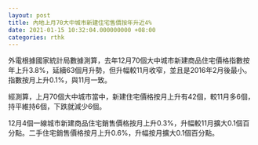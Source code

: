 ```yaml
---
layout: post
title: 內地上月70大中城市新建住宅售價按年升近4%
date: 2021-01-15 10:32:04.000000000 +08:00
categories: rthk
---
```


外電根據國家統計局數據測算，去年12月70個大中城市新建商品住宅價格指數按年上升3.8%，延續63個月升勢，但升幅較11月收窄，並且是2016年2月後最小。指數按月上升0.1%，與11月一致。

經測算，上月70個大中城市當中，新建住宅價格按月上升有42個，較11月多6個，持平維持6個，下跌就減少6個。

12月4個一線城市新建商品住宅銷售價格按月上升0.3%，升幅較11月擴大0.1個百分點。二手住宅銷售價格按月上升0.6%，升幅按月擴大0.1個百分點。
